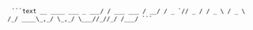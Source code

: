 <pre> <code>```text __ ____ ___ _ ___/ / ___ ___ / __/ / _ `// _ / / _ \ / _ \ /_/ ____\_,_/ \_,_/ \___//_//_/ /___/ ```</code> </pre> 
